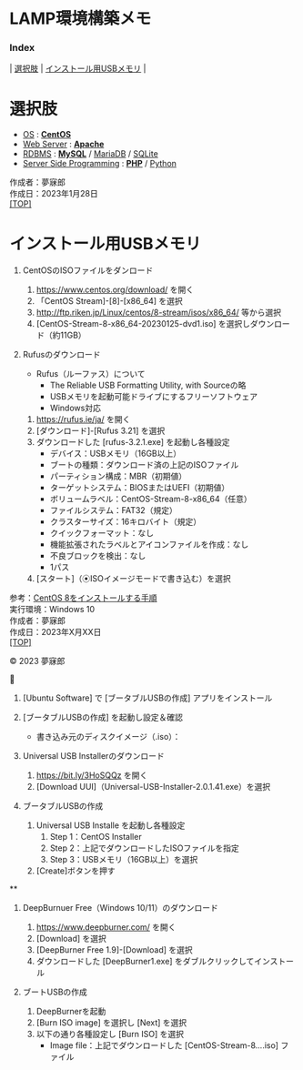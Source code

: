 # LAMP環境構築メモ <a id="TOP"></a>

### **Index**

| [選択肢](#202301281000) | [インストール用USBメモリ](#202301281748) |

<a id="202301281000"></a>
# <b>選択肢</b>

* [OS](https://ja.hostadvice.com/marketshare/os/jp/) : [**CentOS**](https://www.centos.org/)  
* [Web Server](https://manuon.com/webserver-share-ranking/#index_id4) : [**Apache**](https://httpd.apache.org/)  
* [RDBMS](https://db-engines.com/en/ranking) : [**MySQL**](https://www.mysql.com/jp/) / [MariaDB](https://mariadb.com/kb/ja/mariadb/) / [SQLite](https://sqlite.org/)  
* [Server Side Programming](https://w3techs.com/technologies/overview/programming_language) : [**PHP**](https://www.php.net/) / [Python](https://www.python.jp/)  

作成者：夢寐郎  
作成日：2023年1月28日  
[[TOP]](#TOP)  


<a id="202301281748"></a>
# <b>インストール用USBメモリ</b>

1. CentOSのISOファイルをダンロード
    1. https://www.centos.org/download/ を開く
    1. 「CentOS Stream]-[8]-[x86_64] を選択
    1. http://ftp.riken.jp/Linux/centos/8-stream/isos/x86_64/ 等から選択
    1. [CentOS-Stream-8-x86_64-20230125-dvd1.iso] を選択しダウンロード（約11GB）

1. Rufusのダウンロード
    * Rufus（ルーファス）について  
        * The Reliable USB Formatting Utility, with Sourceの略
        * USBメモリを起動可能ドライブにするフリーソフトウェア
        * Windows対応
    1. https://rufus.ie/ja/ を開く
    1. [ダウンロード]-[Rufus 3.21] を選択
    1. ダウンロードした [rufus-3.2.1.exe] を起動し各種設定  
        * デバイス：USBメモリ（16GB以上）
        * ブートの種類：ダウンロード済の上記のISOファイル
        * パーティション構成：MBR（初期値）
        * ターゲットシステム：BIOSまたはUEFI（初期値）
        * ボリュームラベル：CentOS-Stream-8-x86_64（任意）
        * ファイルシステム：FAT32（規定）
        * クラスターサイズ：16キロバイト（規定）
        * クイックフォーマット：なし
        * 機能拡張されたラベルとアイコンファイルを作成：なし
        * 不良ブロックを検出：なし
        * 1パス
    1. [スタート]（⦿ISOイメージモードで書き込む）を選択

参考：[CentOS 8をインストールする手順](https://nwengblog.com/centos8install/#toc1)  
実行環境：Windows 10  
作成者：夢寐郎  
作成日：2023年X月XX日  
[[TOP]](#TOP)  

© 2023 夢寐郎


📝
1. [Ubuntu Software] で [ブータブルUSBの作成] アプリをインストール

1. [ブータブルUSBの作成] を起動し設定＆確認
    * 書き込み元のディスクイメージ（.iso）：

1. Universal USB Installerのダウンロード
    1. https://bit.ly/3HoSQQz を開く
    1. [Download UUI]（Universal-USB-Installer-2.0.1.41.exe）を選択

1. ブータブルUSBの作成
    1. Universal USB Installe を起動し各種設定
        1. Step 1：CentOS Installer
        1. Step 2：上記でダウンロードしたISOファイルを指定
        1. Step 3：USBメモリ（16GB以上）を選択
    1. [Create]ボタンを押す

**

1. DeepBurnuer Free（Windows 10/11）のダウンロード
    1. https://www.deepburner.com/ を開く
    1. [Download] を選択
    1. [DeepBurner Free 1.9]-[Download] を選択
    1. ダウンロードした [DeepBurner1.exe] をダブルクリックしてインストール

1. ブートUSBの作成
    1. DeepBurnerを起動
    1. [Burn ISO image] を選択し [Next] を選択
    1. 以下の通り各種設定し [Burn ISO] を選択
        * Image file：上記でダウンロードした [CentOS-Stream-8....iso] ファイル